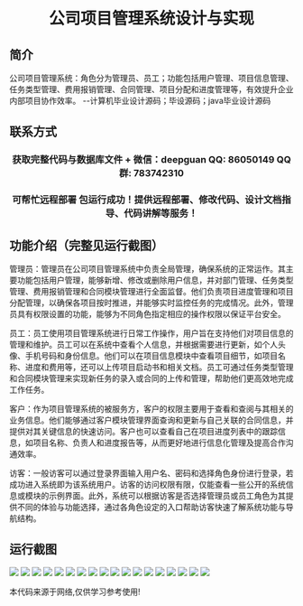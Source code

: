 <p><h1 align="center">公司项目管理系统设计与实现</h1></p>

## 简介
公司项目管理系统：角色分为管理员、员工；功能包括用户管理、项目信息管理、任务类型管理、费用报销管理、合同管理、项目分配和进度管理等，有效提升企业内部项目协作效率。    --计算机毕业设计源码；毕设源码；java毕业设计源码


## 联系方式
<p><h3 align="center">获取完整代码与数据库文件 + 微信：deepguan QQ: 86050149 QQ群: 783742310</h3></p>
<p><h3 align="center">可帮忙远程部署 包运行成功！提供远程部署、修改代码、设计文档指导、代码讲解等服务！</h3></p>

## 功能介绍（完整见运行截图）
管理员：管理员在公司项目管理系统中负责全局管理，确保系统的正常运作。其主要功能包括用户管理，能够新增、修改或删除用户信息，并对部门管理、任务类型管理、费用报销管理和合同模块管理进行全面监督。他们负责项目进度管理和项目分配管理，以确保各项目按时推进，并能够实时监控任务的完成情况。此外，管理员具有权限设置的功能，能够为不同角色指定相应的操作权限以保证平台安全。

员工：员工使用项目管理系统进行日常工作操作，用户旨在支持他们对项目信息的管理和维护。员工可以在系统中查看个人信息，并根据需要进行更新，如个人头像、手机号码和身份信息。他们可以在项目信息模块中查看项目细节，如项目名称、进度和费用等，还可以上传项目启动书和相关文档。员工可通过任务类型管理和合同模块管理来实现新任务的录入或合同的上传和管理，帮助他们更高效地完成工作任务。

客户：作为项目管理系统的被服务方，客户的权限主要用于查看和查阅与其相关的业务信息。他们能够通过客户模块管理界面查询和更新与自己关联的合同信息，并提供对其关键信息的快速访问。客户也可以查看自己在项目进度列表中的跟踪信息，如项目名称、负责人和进度报告等，从而更好地进行信息化管理及提高合作沟通效率。

访客：一般访客可以通过登录界面输入用户名、密码和选择角色身份进行登录，若成功进入系统即为该系统用户。访客的访问权限有限，仅能查看一些公开的系统信息或模块的示例界面。此外，系统可以根据访客是否选择管理员或员工角色为其提供不同的体验与功能选择，通过各角色设定的入口帮助访客快速了解系统功能与导航结构。


## 运行截图
![](img/001.jpg)
![](img/002.jpg)
![](img/003.jpg)
![](img/004.jpg)
![](img/005.jpg)
![](img/006.jpg)
![](img/007.jpg)
![](img/008.jpg)
![](img/009.jpg)
![](img/010.jpg)
![](img/011.jpg)
![](img/012.jpg)
![](img/013.jpg)
![](img/014.jpg)
![](img/015.jpg)
![](img/016.jpg)
![](img/017.jpg)
![](img/018.jpg)

<p>本代码来源于网络,仅供学习参考使用!</p>
